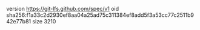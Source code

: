 version https://git-lfs.github.com/spec/v1
oid sha256:f1a33c2d2930ef8aa04a25ad75c311384ef8add5f3a53cc77c2511b942e77b81
size 3210
